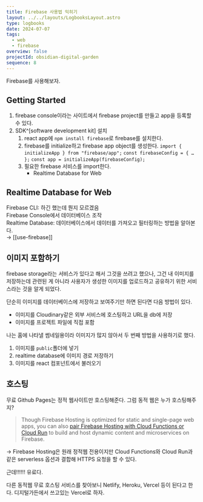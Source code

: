 ```yaml
---
title: Firebase 사용법 익히기
layout: ../../layouts/LogbooksLayout.astro
type: logbooks
date: 2024-07-07
tags:
  - web
  - firebase
overview: false
projectId: obsidian-digital-garden
sequence: 8
---
```

Firebase를 사용해보자.
## Getting Started
1. firebase console이라는 사이트에서 firebase project를 만들고 app을 등록할 수 있다.
2. SDK^[software development kit] 설치
	1. react app에 `npm install firebase`로 firebase를 설치한다.
	2. firebase를 initialize하고 firebase app object를 생성한다.
		`import { initializeApp } from "firebase/app";`
		`const firebaseConfig = { … };`
		`const app = initializeApp(firebaseConfig);`
	3. 필요한 firebase 서비스를 import한다.
		- Realtime Database for Web

## Realtime Database for Web
Firebase CLI: 하긴 했는데 뭔지 모르겠음  
Firebase Console에서 데이터베이스 조작  
Realtime Database: 데이터베이스에서 데이터를 가져오고 필터링하는 방법을 알아본다.  
→ [[use-firebase]]  


## 이미지 포함하기
firebase storage라는 서비스가 있다고 해서 그것을 쓰려고 했으나, 그건 내 이미지를 저장하는데 관련된 게 아니라 사용자가 생성한 이미지를 업로드하고 공유하기 위한 서비스라는 것을 알게 되었다.

단순히 이미지를 데이터베이스에 저장하고 보여주기만 하면 된다면 다음 방법이 있다.
- 이미지를 Cloudinary같은 외부 서비스에 호스팅하고 URL을 db에 저장
- 이미지를 프로젝트 파일에 직접 포함

나는 홈에 나타낼 썸네일용이라 이미지가 많지 않아서 두 번째 방법을 사용하기로 했다.
1. 이미지를 `public`폴더에 넣기
2. realtime database에  이미지 경로 저장하기
3. 이미지를 react 컴포넌트에서 불러오기

## 호스팅
무료 Github Pages는 정적 웹사이트만 호스팅해준다. 그럼 동적 웹은 누가 호스팅해주지?

> Though Firebase Hosting is optimized for static and single-page web apps, you can also [pair Firebase Hosting with Cloud Functions or Cloud Run](https://firebase.google.com/docs/hosting/serverless-overview) to build and host dynamic content and microservices on Firebase.

→ Firebase Hosting은 원래 정적웹 전용이지만 Cloud Functions와 Cloud Run과 같은 serverless 옵션과 결합해 HTTPS 요청을 할 수 있다.

근데!!!!!! 유료다.

다른 동적웹 무료 호스팅 서비스를 찾아보니 Netlify, Heroku, Vercel 등이 된다고 한다. 디지털가든에서 쓰고있는 Vercel로 하자.



